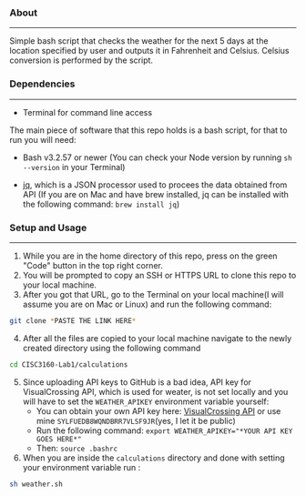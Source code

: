 ### About
---
Simple bash script that checks the weather for the next 5 days at the location specified by user and outputs it in Fahrenheit and Celsius. Celsius conversion is performed by the script.

### Dependencies
---
- Terminal for command line access  

The main piece of software that this repo holds is a bash script, for that to run you will need:
- Bash v3.2.57 or newer (You can check your Node version by running ```sh --version``` in your Terminal)

- [jq](https://stedolan.github.io/jq/), which is a JSON processor used to procees the data obtained from API (If you are on Mac and have brew installed, jq can be installed with the following command: `brew install jq`)
### Setup and Usage
---
1. While you are in the home directory of this repo, press on the green "Code" button in the top right corner.
2. You will be prompted to copy an SSH or HTTPS URL to clone this repo to your local machine.
3. After you got that URL, go to the Terminal on your local machine(I will assume you are on Mac or Linux) and run the following command: 
```zsh
git clone *PASTE THE LINK HERE*
```
4. After all the files are copied to your local machine navigate to the newly created directory using the following command 
```zsh 
cd CISC3160-Lab1/calculations
```  
5. Since uploading API keys to GitHub is a bad idea, API key for VisualCrossing API, which is used for weater, is not set locally and you will have to set the `WEATHER_APIKEY` environment variable yourself:   
    - You can obtain your own API key here: [VisualCrossing API](https://www.visualcrossing.com/weather/weather-data-services#/login) or use mine `SYLFUEDB8WQNDBRR7VLSF9JR`(yes, I let it be public)
    - Run the following command: `export WEATHER_APIKEY="*YOUR API KEY GOES HERE*"`
    - Then: `source .bashrc`
6. When you are inside the `calculations` directory and done with setting your environment variable run : 
```zsh
sh weather.sh
```  